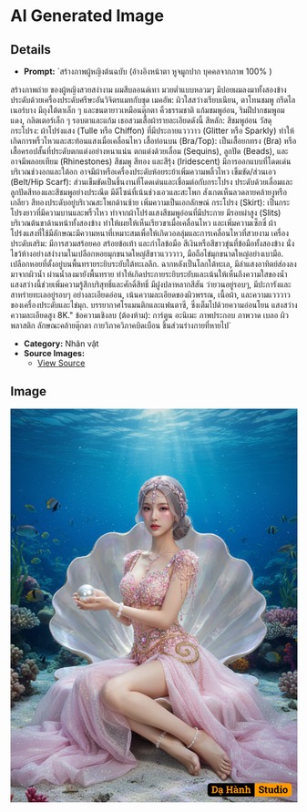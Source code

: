# AI Generated Image

## Details
- **Prompt:** `สร้างภาพผู้หญิงต้นฉบับ (อ้างอิงหน้าตา หูจมูกปาก บุคคลจากภาพ 100% )

สร้างภาพถ่าย ของผู้หญิงสวยสง่างาม
ผมสีบลอนด์เทา มวยต่ำแบบหลวมๆ มีปอยผมลงมาทั้งสองข้าง ประดับด้วยเครื่องประดับศรีษะอันวิจิตรแมทกับชุด เมคอัพ: ผิวใสสว่างเรียบเนียน, ตาโทนชมพู กรีดไลเนอร์บาง มีถุงใต้ตาเล็ก ๆ และขนตายาวเหมือนตุ๊กตา คิ้วธรรมชาติ แก้มชมพูอ่อน, ริมฝีปากชมพูอมแดง, กลิตเตอร์เล็ก ๆ รอบตาและแก้ม
เธอสวมเสื้อผ้ารายละเอียดดังนี้
สีหลัก: สีชมพูอ่อน
วัสดุกระโปรง: ผ้าโปร่งแสง (Tulle หรือ Chiffon) ที่มีประกายแวววาว (Glitter หรือ Sparkly) ทำให้เกิดการพริ้วไหวและสะท้อนแสงเมื่อเคลื่อนไหว
เสื้อท่อนบน (Bra/Top):
เป็นเสื้อยกทรง (Bra) หรือเสื้อครอปสั้นที่ประดับตกแต่งอย่างหนาแน่น
ตกแต่งด้วยเลื่อม (Sequins), ลูกปัด (Beads), และอาจมีพลอยเทียม (Rhinestones) สีชมพู สีทอง และสีรุ้ง (Iridescent)
มีการออกแบบที่โดดเด่นบริเวณช่วงอกและใต้อก อาจมีผ้าหรือเครื่องประดับห้อยระย้าเพิ่มความพลิ้วไหว
เข็มขัด/ส่วนเอว (Belt/Hip Scarf):
ส่วนเข็มขัดเป็นชิ้นงานที่โดดเด่นและเชื่อมต่อกับกระโปรง
ประดับด้วยเลื่อมและลูกปัดสีทองและสีชมพูอย่างประณีต
มีดีไซน์ที่เน้นช่วงเอวและสะโพก สังเกตเห็นลวดลายคล้ายงูหรือเกลียว สีทองประดับอยู่บริเวณสะโพกด้านซ้าย เพิ่มความเป็นเอกลักษณ์
กระโปรง (Skirt):
เป็นกระโปรงยาวที่มีความบานและพริ้วไหว ทำจากผ้าโปร่งแสงสีชมพูอ่อนที่มีประกาย
มีรอยผ่าสูง (Slits) บริเวณต้นขาด้านหน้าทั้งสองข้าง ทำให้เผยให้เห็นเรียวขาเมื่อเคลื่อนไหว และเพิ่มความเซ็กซี่
ผ้าโปร่งแสงที่ใช้มีลักษณะมีความหนาที่เหมาะสมเพื่อให้เกิดวอลลุ่มและการเคลื่อนไหวที่สวยงาม
เครื่องประดับเสริม:
มีการสวมสร้อยคอ สร้อยข้อเท้า และกำไลข้อมือ สีเงินหรือสีขาวขุ่นที่ข้อมือทั้งสองข้าง นั่งไขว้ห้างอย่างสง่างามในเปลือกหอยมุกขนาดใหญ่สีขาวแวววาว, มือถือไข่มุกขนาดใหญ่อย่างเบามือ. เปลือกหอยที่ตั้งอยู่บนพื้นทรายระยิบระยับใต้ทะเลลึก. ฉากหลังเป็นโลกใต้ทะเล, มีลำแสงอาทิตย์ส่องลงมาจากผิวน้ำ ผ่านน้ำลงมายังพื้นทราย ทำให้เกิดประกายระยิบระยับและเน้นให้เห็นถึงความใสของน้ำ แสงสว่างนี้ช่วยเพิ่มความรู้สึกบริสุทธิ์และศักดิ์สิทธิ์ มีฝูงปลาหลากสีสัน ว่ายวนอยู่รอบๆ, มีปะการังและสาหร่ายทะเลอยู่รอบๆ อย่างละเอียดอ่อน, เน้นความละเอียดของผิวพรรณ, เนื้อผ้า, และความแวววาวของเครื่องประดับและไข่มุก. บรรยากาศโรแมนติกและแฟนตาซี, ซึ่งเต็มไปด้วยความอ่อนโยน แสงสว่าง ความละเอียดสูง 8K."
ข้อความเชิงลบ (ต้องห้าม):
การ์ตูน อะนิเมะ ภาพประกอบ ภาพวาด เบลอ ผิวพลาสติก ลักษณะคล้ายตุ๊กตา กายวิภาควิภาคบิดเบือน ชิ้นส่วนร่างกายที่หายไป`
- **Category:** Nhân vật
- **Source Images:**
  - [View Source](https://raw.githubusercontent.com/lenzcomvth/Somethings/main/Models/Female/Female3.jpg)

## Image
![AI Generated Image](./image-2025-10-17T06-38-01-379Z-ew4j4.png)